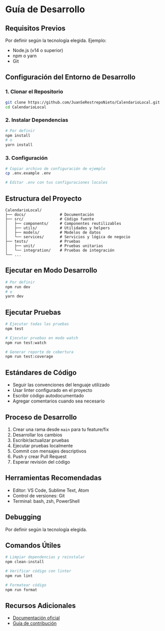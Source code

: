 # Guía de Desarrollo

## Requisitos Previos

Por definir según la tecnología elegida. Ejemplo:
- Node.js (v14 o superior)
- npm o yarn
- Git

## Configuración del Entorno de Desarrollo

### 1. Clonar el Repositorio

```bash
git clone https://github.com/JuanSeRestrepoNieto/CalendarioLocal.git
cd CalendarioLocal
```

### 2. Instalar Dependencias

```bash
# Por definir
npm install
# o
yarn install
```

### 3. Configuración

```bash
# Copiar archivo de configuración de ejemplo
cp .env.example .env

# Editar .env con tus configuraciones locales
```

## Estructura del Proyecto

```
CalendarioLocal/
├── docs/               # Documentación
├── src/                # Código fuente
│   ├── components/     # Componentes reutilizables
│   ├── utils/          # Utilidades y helpers
│   ├── models/         # Modelos de datos
│   └── services/       # Servicios y lógica de negocio
├── tests/              # Pruebas
│   ├── unit/           # Pruebas unitarias
│   └── integration/    # Pruebas de integración
└── ...
```

## Ejecutar en Modo Desarrollo

```bash
# Por definir
npm run dev
# o
yarn dev
```

## Ejecutar Pruebas

```bash
# Ejecutar todas las pruebas
npm test

# Ejecutar pruebas en modo watch
npm run test:watch

# Generar reporte de cobertura
npm run test:coverage
```

## Estándares de Código

- Seguir las convenciones del lenguaje utilizado
- Usar linter configurado en el proyecto
- Escribir código autodocumentado
- Agregar comentarios cuando sea necesario

## Proceso de Desarrollo

1. Crear una rama desde `main` para tu feature/fix
2. Desarrollar los cambios
3. Escribir/actualizar pruebas
4. Ejecutar pruebas localmente
5. Commit con mensajes descriptivos
6. Push y crear Pull Request
7. Esperar revisión del código

## Herramientas Recomendadas

- Editor: VS Code, Sublime Text, Atom
- Control de versiones: Git
- Terminal: bash, zsh, PowerShell

## Debugging

Por definir según la tecnología elegida.

## Comandos Útiles

```bash
# Limpiar dependencias y reinstalar
npm clean-install

# Verificar código con linter
npm run lint

# Formatear código
npm run format
```

## Recursos Adicionales

- [Documentación oficial](docs/README.md)
- [Guía de contribución](../CONTRIBUTING.md)
